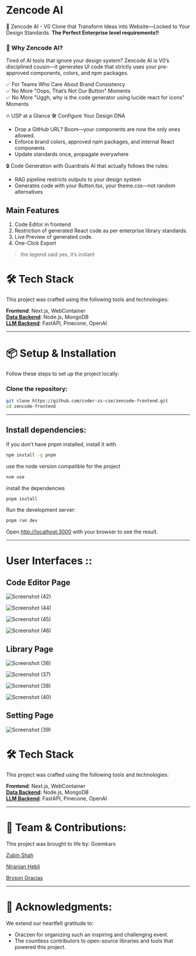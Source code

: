 # **Zencode AI**

🚀 Zencode AI - 
V0 Clone that Transform Ideas into Website—Locked to Your Design Standards. **The Perfect Enterprise level requirements!!**

### 🌟 Why Zencode AI?
Tired of AI tools that ignore your design system? Zencode AI is V0’s disciplined cousin—it generates UI code that strictly uses your pre-approved components, colors, and npm packages.

✅ For Teams Who Care About Brand Consistency <br>
✅ No More "Oops, That’s Not Our Button" Moments <br>
✅ No More "Uggh, why is the code generator using lucide react for icons" Moments <br>

🔥 USP at a Glance
🛠️ Configure Your Design DNA
- Drop a GitHub URL? Boom—your components are now the only ones allowed.
- Enforce brand colors, approved npm packages, and internal React components
- Update standards once, propagate everywhere

🔒 Code Generation with Guardrails
AI that actually follows the rules:
- RAG pipeline restricts outputs to your design system
- Generates code with your Button.tsx, your theme.css—not random alternatives

## Main Features

1. Code Editor in frontend
2. Restriction of generated React code as per enterprise library standards.
3. Live Preview of generated code.
4. One-Click Export <br>
> the legend said yes, it’s instant

# 🛠️ **Tech Stack**

This project was crafted using the following tools and technologies:

**Frontend**: Next.js, WebContainer <br>
**[Data Backend](https://github.com/coder-zs-cse/zencode-nodejs)**: Node.js, MongoDB <br>
**[LLM Backend](https://github.com/coder-zs-cse/zencode-backend)**: FastAPI, Pinecone, OpenAI <br> 

---

# 📦 **Setup & Installation**

Follow these steps to set up the project locally:

### **Clone the repository:**
```bash
git clone https://github.com/coder-zs-cse/zencode-frontend.git
cd zencode-frontend

```
---
## **Install dependencies**:

If you don't have pnpm installed, install it with

```bash
npm install -g pnpm
```
use the node version compatible for the project

```bash
nvm use 
```

install the dependencies

```bash
pnpm install
```

Run the development server:

```bash
pnpm run dev
```

Open [http://localhost:3000](http://localhost:3000) with your browser to see the result.

---
# **User Interfaces :**:

## Code Editor Page 
![Screenshot (42)](https://github.com/user-attachments/assets/46721765-b800-4a3e-aaf4-6001bd3f693a)

![Screenshot (44)](https://github.com/user-attachments/assets/d25a885f-e7f6-47dd-8f97-2ed03316c75e)

![Screenshot (45)](https://github.com/user-attachments/assets/c90dcbe0-581b-483d-b157-9ddecf01cbe5)

![Screenshot (46)](https://github.com/user-attachments/assets/fba88cb9-57ef-48aa-a60d-660e70ca8127)

## Library Page 
![Screenshot (36)](https://github.com/user-attachments/assets/df8565df-3d7a-4d74-a850-2c75d9900268)

![Screenshot (37)](https://github.com/user-attachments/assets/7f87c5ff-d8d7-43f0-8733-b915d9f196af)

![Screenshot (38)](https://github.com/user-attachments/assets/037ceaeb-874b-4946-a377-de554fb4664c)

![Screenshot (40)](https://github.com/user-attachments/assets/c2449ab0-b601-4b8a-aead-15b1243a72ab)

## Setting Page
![Screenshot (39)](https://github.com/user-attachments/assets/e095a2ef-6e82-4c14-9ef2-404b3fe3fd39)


# 🛠️ **Tech Stack**

This project was crafted using the following tools and technologies:

**Frontend**: Next.js, WebContainer <br>
**[Data Backend](https://github.com/coder-zs-cse/zencode-nodejs)**: Node.js, MongoDB <br>
**[LLM Backend](https://github.com/coder-zs-cse/zencode-backend)**: FastAPI, Pinecone, OpenAI <br> 

---
# 🤝 **Team & Contributions**:
This project was brought to life by: Goemkars

[Zubin Shah](http://github.com/coder-zs-cse/)

[Niranjan Hebli](https://github.com/NiranjanHebli)

[Bryson Gracias](https://github.com/MrGladiator14)

---

# 🌟 **Acknowledgments**:

 We extend our heartfelt gratitude to:

- Oraczen for organizing such an inspiring and challenging event.
- The countless contributors to open-source libraries and tools that powered this project.



